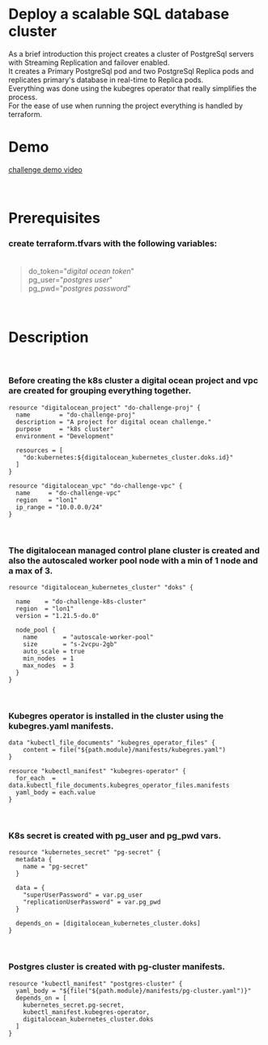 # Deploy a scalable SQL database cluster

As a brief introduction this project creates a cluster of PostgreSql servers with Streaming Replication and failover enabled. <br>
It creates a Primary PostgreSql pod and two PostgreSql Replica pods and replicates primary's database in real-time to Replica pods. <br>
Everything was done using the kubegres operator that really simplifies the process. <br>
For the ease of use when running the project everything is handled by terraform.

# Demo

[challenge demo video](https://youtu.be/koBWFi_xLzA)

<br>

# Prerequisites

### **create terraform.tfvars with the following variables:** <br><br>

> do_token="*digital ocean token*"  
> pg_user="*postgres user*"  
> pg_pwd="*postgres password*"  

<br>

# Description

<br>

### **Before creating the k8s cluster a digital ocean project and vpc are created for grouping everything together.**

```
resource "digitalocean_project" "do-challenge-proj" {
  name        = "do-challenge-proj"
  description = "A project for digital ocean challenge."
  purpose     = "k8s cluster"
  environment = "Development"

  resources = [
    "do:kubernetes:${digitalocean_kubernetes_cluster.doks.id}"
  ]
}

resource "digitalocean_vpc" "do-challenge-vpc" {
  name     = "do-challenge-vpc"
  region   = "lon1"
  ip_range = "10.0.0.0/24"
}
```
<br>

### **The digitalocean managed control plane cluster is created and also the autoscaled worker pool node with a min of 1 node and a max of 3.**

```
resource "digitalocean_kubernetes_cluster" "doks" {

  name    = "do-challenge-k8s-cluster"
  region  = "lon1"
  version = "1.21.5-do.0"

  node_pool {
    name       = "autoscale-worker-pool"
    size       = "s-2vcpu-2gb"
    auto_scale = true
    min_nodes  = 1
    max_nodes  = 3
  }
}
```
<br>

### **Kubegres operator is installed in the cluster using the kubegres.yaml manifests.**

```
data "kubectl_file_documents" "kubegres_operator_files" {
    content = file("${path.module}/manifests/kubegres.yaml")
}

resource "kubectl_manifest" "kubegres-operator" {
  for_each  = data.kubectl_file_documents.kubegres_operator_files.manifests
  yaml_body = each.value
}
```
<br>

### **K8s secret is created with pg_user and pg_pwd vars.**

```
resource "kubernetes_secret" "pg-secret" {
  metadata {
    name = "pg-secret"
  }

  data = {
    "superUserPassword" = var.pg_user
    "replicationUserPassword" = var.pg_pwd
  }

  depends_on = [digitalocean_kubernetes_cluster.doks]
}
```
<br>

### **Postgres cluster is created with pg-cluster manifests.**

```
resource "kubectl_manifest" "postgres-cluster" {
  yaml_body = "${file("${path.module}/manifests/pg-cluster.yaml")}"
  depends_on = [
    kubernetes_secret.pg-secret,
    kubectl_manifest.kubegres-operator,
    digitalocean_kubernetes_cluster.doks
  ]
}
```
